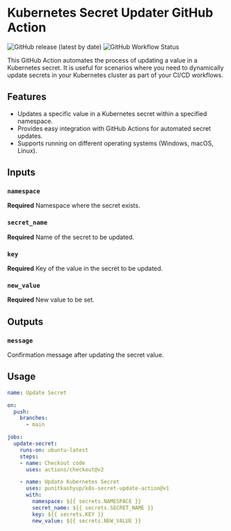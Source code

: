 # Kubernetes Secret Updater GitHub Action

![GitHub release (latest by date)](https://img.shields.io/github/v/release/your-username/k8s-secret-update-action)
![GitHub Workflow Status](https://img.shields.io/github/workflow/status/your-username/k8s-secret-update-action/Release)

This GitHub Action automates the process of updating a value in a Kubernetes secret. It is useful for scenarios where you need to dynamically update secrets in your Kubernetes cluster as part of your CI/CD workflows.

## Features

- Updates a specific value in a Kubernetes secret within a specified namespace.
- Provides easy integration with GitHub Actions for automated secret updates.
- Supports running on different operating systems (Windows, macOS, Linux).

## Inputs

### `namespace`

**Required** Namespace where the secret exists.

### `secret_name`

**Required** Name of the secret to be updated.

### `key`

**Required** Key of the value in the secret to be updated.

### `new_value`

**Required** New value to be set.

## Outputs

### `message`

Confirmation message after updating the secret value.

## Usage

```yaml
name: Update Secret

on:
  push:
    branches:
      - main

jobs:
  update-secret:
    runs-on: ubuntu-latest
    steps:
    - name: Checkout code
      uses: actions/checkout@v2

    - name: Update Kubernetes Secret
      uses: punitkashyup/k8s-secret-update-action@v1
      with:
        namespace: ${{ secrets.NAMESPACE }}
        secret_name: ${{ secrets.SECRET_NAME }}
        key: ${{ secrets.KEY }}
        new_value: ${{ secrets.NEW_VALUE }}
